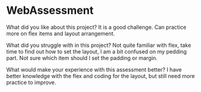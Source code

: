 # WebAssessment
What did you like about this project?
It is a good challenge. Can practice more on flex items and layout arrangement.

What did you struggle with in this project?
Not quite familiar with flex, take time to find out how to set the layout, I am a bit confused on my pedding part. Not sure which item should I set the padding or margin.

What would make your experience with this assessment better?
I have better knowledge with the flex and coding for the layout, but still need more practice to improve.

